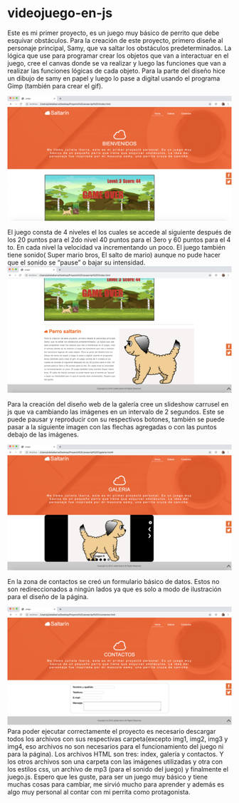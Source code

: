 # videojuego-en-js
Este es mi primer proyecto, es un juego muy básico de perrito que debe esquivar obstáculos. 
Para la creación de este proyecto, primero diseñe al personaje principal, Samy, que va saltar los obstáculos predeterminados. La lógica que use para programar crear los objetos que van a interactuar en el juego, cree el canvas donde se va realizar y luego las funciones que van a realizar las funciones lógicas de cada objeto. 
Para la parte del diseño hice un dibujo de samy en papel y luego lo pase a digital usando el programa Gimp (también para crear el gif).

![](https://raw.githubusercontent.com/julietaibarra/videojuego-en-js/master/img/img1.png)

El juego consta de 4 niveles el los cuales se accede al siguiente después de los 20 puntos para el 2do nivel 40 puntos para el 3ero y 60 puntos para el 4 to. En cada nivel la velocidad va incrementando un poco. El juego también tiene sonido( Super mario bros, El salto de mario) aunque no pude hacer que el sonido se “pause” o bajar  su intensidad. 
![](https://raw.githubusercontent.com/julietaibarra/videojuego-en-js/master/img/img2.png)

Para la creación del diseño web de la galería cree un slideshow carrusel en js que va cambiando las imágenes en un intervalo de 2 segundos. Este se puede pausar y reproducir con su respectivos botones, también se puede pasar a la siguiente imagen con las flechas agregadas o con las puntos debajo de las imágenes.

![](https://raw.githubusercontent.com/julietaibarra/videojuego-en-js/master/img/img3.png)

En la zona de contactos se creó un formulario básico de datos. Estos no son redireccionados a ningún lados ya que es solo a modo de ilustración para el diseño de la página.

![](https://raw.githubusercontent.com/julietaibarra/videojuego-en-js/master/img/img4.png)
Para poder ejecutar correctamente el proyecto es necesario descargar todos los archivos con sus respectivas carpeta(excepto img1, img2, img3 y img4, eso archivos no son necesarios para el funcionamiento del juego ni para la página). Los archivos HTML son tres: index, galería y contactos. Y los otros archivos son una carpeta con las imágenes utilizadas y otra con los estilos css, un archivo de mp3 (para el sonido del juego) y finalmente el juego.js.
Espero que les guste, para ser un juego muy básico y tiene muchas cosas para cambiar, me sirvió mucho para aprender y además es algo muy personal al contar con mi perrita como protagonista.

